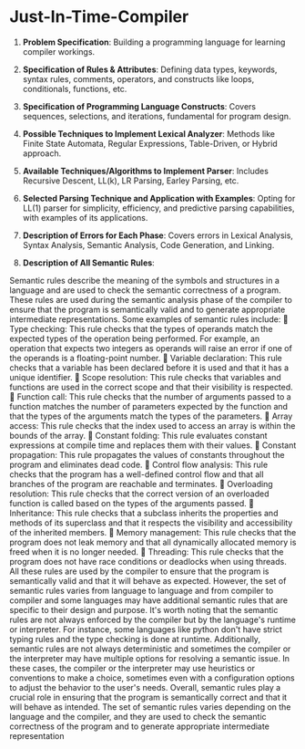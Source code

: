 # Just-In-Time-Compiler

1. **Problem Specification**: Building a programming language for learning compiler workings.
   
2. **Specification of Rules & Attributes**: Defining data types, keywords, syntax rules, comments, operators, and constructs like loops, conditionals, functions, etc.

3. **Specification of Programming Language Constructs**: Covers sequences, selections, and iterations, fundamental for program design.

4. **Possible Techniques to Implement Lexical Analyzer**: Methods like Finite State Automata, Regular Expressions, Table-Driven, or Hybrid approach.

5. **Available Techniques/Algorithms to Implement Parser**: Includes Recursive Descent, LL(k), LR Parsing, Earley Parsing, etc.

6. **Selected Parsing Technique and Application with Examples**: Opting for LL(1) parser for simplicity, efficiency, and predictive parsing capabilities, with examples of its applications.

7. **Description of Errors for Each Phase**: Covers errors in Lexical Analysis, Syntax Analysis, Semantic Analysis, Code Generation, and Linking.

8. **Description of All Semantic Rules**:
   
Semantic rules describe the meaning of the symbols and structures in a language and are used to check 
the semantic correctness of a program. These rules are used during the semantic analysis phase of the 
compiler to ensure that the program is semantically valid and to generate appropriate intermediate 
representations.
Some examples of semantic rules include:
 Type checking: This rule checks that the types of operands match the expected types of the 
operation being performed. For example, an operation that expects two integers as operands will 
raise an error if one of the operands is a floating-point number.
 Variable declaration: This rule checks that a variable has been declared before it is used and that 
it has a unique identifier.
 Scope resolution: This rule checks that variables and functions are used in the correct scope and 
that their visibility is respected.
 Function call: This rule checks that the number of arguments passed to a function matches the 
number of parameters expected by the function and that the types of the arguments match the 
types of the parameters.
 Array access: This rule checks that the index used to access an array is within the bounds of the 
array.
 Constant folding: This rule evaluates constant expressions at compile time and replaces them 
with their values.
 Constant propagation: This rule propagates the values of constants throughout the program and 
eliminates dead code.
 Control flow analysis: This rule checks that the program has a well-defined control flow and that 
all branches of the program are reachable and terminates.
 Overloading resolution: This rule checks that the correct version of an overloaded function is 
called based on the types of the arguments passed.
 Inheritance: This rule checks that a subclass inherits the properties and methods of its superclass 
and that it respects the visibility and accessibility of the inherited members.
 Memory management: This rule checks that the program does not leak memory and that all 
dynamically allocated memory is freed when it is no longer needed.
 Threading: This rule checks that the program does not have race conditions or deadlocks when 
using threads.
All these rules are used by the compiler to ensure that the program is semantically valid and that it will 
behave as expected. However, the set of semantic rules varies from language to language and from 
compiler to compiler and some languages may have additional semantic rules that are specific to their 
design and purpose.
It's worth noting that the semantic rules are not always enforced by the compiler but by the language's 
runtime or interpreter. For instance, some languages like python don't have strict typing rules and the 
type checking is done at runtime.
Additionally, semantic rules are not always deterministic and sometimes the compiler or the interpreter 
may have multiple options for resolving a semantic issue. In these cases, the compiler or the interpreter 
may use heuristics or conventions to make a choice, sometimes even with a configuration options to 
adjust the behavior to the user's needs.
Overall, semantic rules play a crucial role in ensuring that the program is semantically correct and that it 
will behave as intended. The set of semantic rules varies depending on the language and the compiler, 
and they are used to check the semantic correctness of the program and to generate appropriate 
intermediate representation


